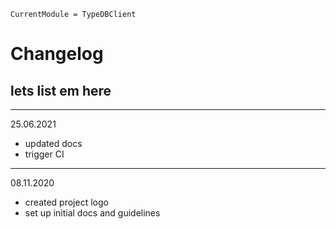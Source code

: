 ```@meta
CurrentModule = TypeDBClient
```

# Changelog

## lets list em here
***
25.06.2021

- updated docs
- trigger CI
  
***
08.11.2020

- created project logo
- set up initial docs and guidelines